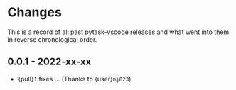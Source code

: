 # Changes

This is a record of all past pytask-vscode releases and what went into
them in reverse chronological order.

## 0.0.1 - 2022-xx-xx

- {pull}`1` fixes ... (Thanks to {user}`mj023`)
